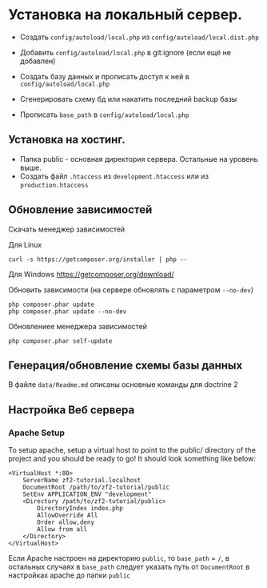 Установка на локальный сервер.
==============================

* Создать `config/autoload/local.php` из `config/autoload/local.dist.php`
* Добавить `config/autoload/local.php` в git:ignore (если ещё не добавлен)

* Создать базу данных и прописать доступ к ней в `config/autoload/local.php`
* Сгенерировать схему бд или накатить последний backup базы
* Прописать `base_path` в `config/autoload/local.php`

Установка на хостинг.
---------------------

* Папка public - основная директория сервера. Остальные на уровень выше.
* Создать файл `.htaccess` из `development.htaccess` или из `production.htaccess`


Обновление зависимостей
-----------------------
Скачать менеджер зависимостей

Для Linux

    curl -s https://getcomposer.org/installer | php --

Для Windows https://getcomposer.org/download/

Обновить зависимости (на сервере обновлять с параметром `--no-dev`)

    php composer.phar update
    php composer.phar update --no-dev


Обновлениее менеджера зависимостей

    php composer.phar self-update


Генерация/обновление схемы базы данных
--------------------------------------

В файле `data/Readme.md` описаны основные команды для doctrine 2

Настройка Веб сервера
---------------------

### Apache Setup

To setup apache, setup a virtual host to point to the public/ directory of the
project and you should be ready to go! It should look something like below:

    <VirtualHost *:80>
        ServerName zf2-tutorial.localhost
        DocumentRoot /path/to/zf2-tutorial/public
        SetEnv APPLICATION_ENV "development"
        <Directory /path/to/zf2-tutorial/public>
            DirectoryIndex index.php
            AllowOverride All
            Order allow,deny
            Allow from all
        </Directory>
    </VirtualHost>

Если Apache настроен на директорию `public`, то `base_path` = `/`,
в остальных случаях в `base_path` следует указать путь от `DocumentRoot`
в настройках apache до папки `public`